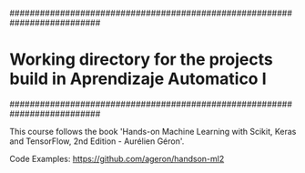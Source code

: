 ##########################################################################
#  Working directory for the projects build in Aprendizaje Automatico I  #
##########################################################################

This course follows the book 'Hands-on Machine Learning with Scikit, Keras and TensorFlow, 2nd Edition - Aurélien Géron'.

Code Examples: https://github.com/ageron/handson-ml2
